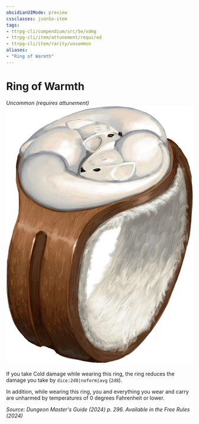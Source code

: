 ```yaml
---
obsidianUIMode: preview
cssclasses: json5e-item
tags:
- ttrpg-cli/compendium/src/5e/xdmg
- ttrpg-cli/item/attunement/required
- ttrpg-cli/item/rarity/uncommon
aliases: 
- "Ring of Warmth"
---
```

# Ring of Warmth
*Uncommon (requires attunement)*  
![](3-Compendium/items/img/ring-of-warmth.webp#right)


If you take Cold damage while wearing this ring, the ring reduces the damage you take by `dice:2d8|noform|avg` (`2d8`).

In addition, while wearing this ring, you and everything you wear and carry are unharmed by temperatures of 0 degrees Fahrenheit or lower.

*Source: Dungeon Master's Guide (2024) p. 296. Available in the Free Rules (2024)*